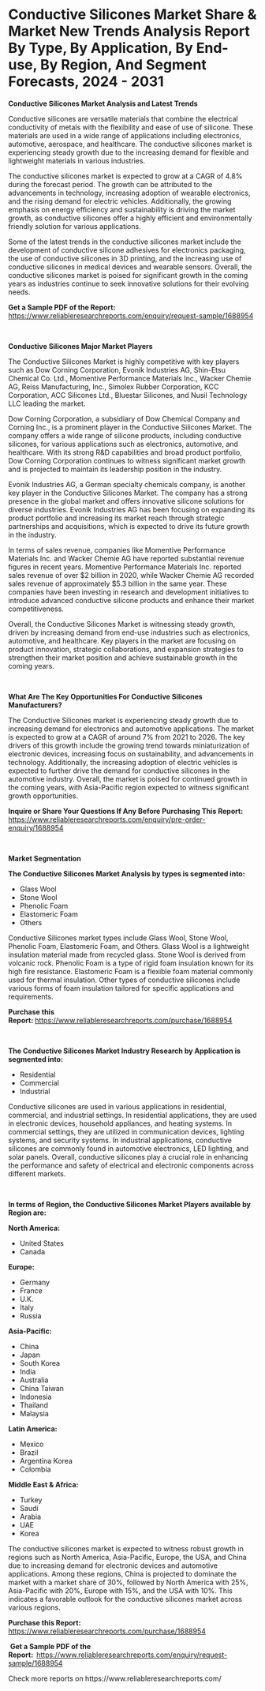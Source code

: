 <p><h1>Conductive Silicones Market Share & Market New Trends Analysis Report By Type, By Application, By End-use, By Region, And Segment Forecasts, 2024 - 2031</h1></p><p><strong>Conductive Silicones Market Analysis and Latest Trends</strong></p>
<p><p>Conductive silicones are versatile materials that combine the electrical conductivity of metals with the flexibility and ease of use of silicone. These materials are used in a wide range of applications including electronics, automotive, aerospace, and healthcare. The conductive silicones market is experiencing steady growth due to the increasing demand for flexible and lightweight materials in various industries. </p><p>The conductive silicones market is expected to grow at a CAGR of 4.8% during the forecast period. The growth can be attributed to the advancements in technology, increasing adoption of wearable electronics, and the rising demand for electric vehicles. Additionally, the growing emphasis on energy efficiency and sustainability is driving the market growth, as conductive silicones offer a highly efficient and environmentally friendly solution for various applications.</p><p>Some of the latest trends in the conductive silicones market include the development of conductive silicone adhesives for electronics packaging, the use of conductive silicones in 3D printing, and the increasing use of conductive silicones in medical devices and wearable sensors. Overall, the conductive silicones market is poised for significant growth in the coming years as industries continue to seek innovative solutions for their evolving needs.</p></p>
<p><strong>Get a Sample PDF of the Report:&nbsp;</strong> <a href="https://www.reliableresearchreports.com/enquiry/request-sample/1688954">https://www.reliableresearchreports.com/enquiry/request-sample/1688954</a></p>
<p>&nbsp;</p>
<p><strong>Conductive Silicones Major Market Players</strong></p>
<p><p>The Conductive Silicones Market is highly competitive with key players such as Dow Corning Corporation, Evonik Industries AG, Shin-Etsu Chemical Co. Ltd., Momentive Performance Materials Inc., Wacker Chemie AG, Reiss Manufacturing, Inc., Simolex Rubber Corporation, KCC Corporation, ACC Silicones Ltd., Bluestar Silicones, and Nusil Technology LLC leading the market.</p><p>Dow Corning Corporation, a subsidiary of Dow Chemical Company and Corning Inc., is a prominent player in the Conductive Silicones Market. The company offers a wide range of silicone products, including conductive silicones, for various applications such as electronics, automotive, and healthcare. With its strong R&D capabilities and broad product portfolio, Dow Corning Corporation continues to witness significant market growth and is projected to maintain its leadership position in the industry.</p><p>Evonik Industries AG, a German specialty chemicals company, is another key player in the Conductive Silicones Market. The company has a strong presence in the global market and offers innovative silicone solutions for diverse industries. Evonik Industries AG has been focusing on expanding its product portfolio and increasing its market reach through strategic partnerships and acquisitions, which is expected to drive its future growth in the industry.</p><p>In terms of sales revenue, companies like Momentive Performance Materials Inc. and Wacker Chemie AG have reported substantial revenue figures in recent years. Momentive Performance Materials Inc. reported sales revenue of over $2 billion in 2020, while Wacker Chemie AG recorded sales revenue of approximately $5.3 billion in the same year. These companies have been investing in research and development initiatives to introduce advanced conductive silicone products and enhance their market competitiveness.</p><p>Overall, the Conductive Silicones Market is witnessing steady growth, driven by increasing demand from end-use industries such as electronics, automotive, and healthcare. Key players in the market are focusing on product innovation, strategic collaborations, and expansion strategies to strengthen their market position and achieve sustainable growth in the coming years.</p></p>
<p>&nbsp;</p>
<p><strong>What Are The Key Opportunities For Conductive Silicones Manufacturers?</strong></p>
<p><p>The Conductive Silicones market is experiencing steady growth due to increasing demand for electronics and automotive applications. The market is expected to grow at a CAGR of around 7% from 2021 to 2026. The key drivers of this growth include the growing trend towards miniaturization of electronic devices, increasing focus on sustainability, and advancements in technology. Additionally, the increasing adoption of electric vehicles is expected to further drive the demand for conductive silicones in the automotive industry. Overall, the market is poised for continued growth in the coming years, with Asia-Pacific region expected to witness significant growth opportunities.</p></p>
<p><strong>Inquire or Share Your Questions If Any Before Purchasing This Report:</strong> <a href="https://www.reliableresearchreports.com/enquiry/pre-order-enquiry/1688954">https://www.reliableresearchreports.com/enquiry/pre-order-enquiry/1688954</a></p>
<p>&nbsp;</p>
<p><strong>Market Segmentation</strong></p>
<p><strong>The Conductive Silicones Market Analysis by types is segmented into:</strong></p>
<p><ul><li>Glass Wool</li><li>Stone Wool</li><li>Phenolic Foam</li><li>Elastomeric Foam</li><li>Others</li></ul></p>
<p><p>Conductive Silicones market types include Glass Wool, Stone Wool, Phenolic Foam, Elastomeric Foam, and Others. Glass Wool is a lightweight insulation material made from recycled glass. Stone Wool is derived from volcanic rock. Phenolic Foam is a type of rigid foam insulation known for its high fire resistance. Elastomeric Foam is a flexible foam material commonly used for thermal insulation. Other types of conductive silicones include various forms of foam insulation tailored for specific applications and requirements.</p></p>
<p><strong>Purchase this Report:&nbsp;</strong><a href="https://www.reliableresearchreports.com/purchase/1688954">https://www.reliableresearchreports.com/purchase/1688954</a></p>
<p>&nbsp;</p>
<p><strong>The Conductive Silicones Market Industry Research by Application is segmented into:</strong></p>
<p><ul><li>Residential</li><li>Commercial</li><li>Industrial</li></ul></p>
<p><p>Conductive silicones are used in various applications in residential, commercial, and industrial settings. In residential applications, they are used in electronic devices, household appliances, and heating systems. In commercial settings, they are utilized in communication devices, lighting systems, and security systems. In industrial applications, conductive silicones are commonly found in automotive electronics, LED lighting, and solar panels. Overall, conductive silicones play a crucial role in enhancing the performance and safety of electrical and electronic components across different markets.</p></p>
<p>&nbsp;</p>
<p><strong>In terms of Region, the Conductive Silicones Market Players available by Region are:</strong></p>
<p>
    <p> <strong> North America: </strong>
        <ul>
            <li>United States</li>
            <li>Canada</li>
        </ul>
        </p> 
    <p> <strong> Europe: </strong>
        <ul>
            <li>Germany</li>
            <li>France</li>
            <li>U.K.</li>
            <li>Italy</li>
            <li>Russia</li>
        </ul>
        </p> 
    <p> <strong> Asia-Pacific: </strong>
        <ul>
            <li>China</li>
            <li>Japan</li>
            <li>South Korea</li>
            <li>India</li>
            <li>Australia</li>
            <li>China Taiwan</li>
            <li>Indonesia</li>
            <li>Thailand</li>
            <li>Malaysia</li>
        </ul>
        </p> 
    <p> <strong> Latin America: </strong>
        <ul>
            <li>Mexico</li>
            <li>Brazil</li>
            <li>Argentina Korea</li>
            <li>Colombia</li>
        </ul>
        </p> 
    <p> <strong> Middle East & Africa: </strong>
        <ul>
            <li>Turkey</li>
            <li>Saudi</li>
            <li>Arabia</li>
            <li>UAE</li>
            <li>Korea</li>
        </ul>
    </p>
    </p>
<p><p>The conductive silicones market is expected to witness robust growth in regions such as North America, Asia-Pacific, Europe, the USA, and China due to increasing demand for electronic devices and automotive applications. Among these regions, China is projected to dominate the market with a market share of 30%, followed by North America with 25%, Asia-Pacific with 20%, Europe with 15%, and the USA with 10%. This indicates a favorable outlook for the conductive silicones market across various regions.</p></p>
<p><strong>Purchase this Report: </strong><a href="https://www.reliableresearchreports.com/purchase/1688954">https://www.reliableresearchreports.com/purchase/1688954</a></p>
<p>&nbsp;<strong>Get a Sample PDF of the Report:&nbsp;&nbsp;</strong><a href="https://www.reliableresearchreports.com/enquiry/request-sample/1688954">https://www.reliableresearchreports.com/enquiry/request-sample/1688954</a></p>
<p><strong></strong></p>
<p>Check more reports on https://www.reliableresearchreports.com/</p>